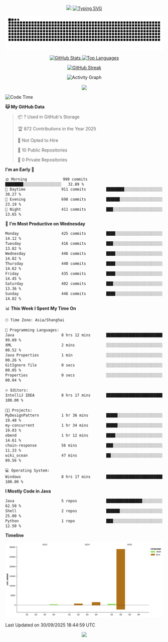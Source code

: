 <!-- -->

<p align="center">
<img src="https://capsule-render.vercel.app/api?type=waving&color=timeGradient&height=300&&section=header&text=HI%20THEME!&fontSize=90&fontAlign=50&fontAlignY=30&desc=I%20am%20AlfonsoKevin!&descAlign=50&descSize=30&descAlignY=60&animation=twinkling" />
    <a align="center" href="https://www.kaijavademo.top/"><img src="https://readme-typing-svg.demolab.com?font=Fira+Code&center=true&pause=1000&width=435&lines=Welcome+to+my+GitHub+profile+page!;%E6%AC%A2%E8%BF%8E%E6%9D%A5%E5%88%B0%E6%88%91%E7%9A%84GitHub%E4%B8%BB%E9%A1%B5%EF%BC%81" alt="Typing SVG" height=200 /> </a>
</p>
 <p align="center"><img src="https://raw.githubusercontent.com/AlfonsoKevin/AlfonsoKevin/output/github-contribution-grid-snake.svg"></p>

</p>


<p align="center" >
  <a href="https://github.com/AlfonsoKevin">  
    <img src="https://github-readme-stats.vercel.app/api/?username=AlfonsoKevin&layout=compact&border_radius=20" width="400"  alt="GitHub Stats" />
  </a>
  <a href="https://www.kaijavademo.top/">
    <img src="https://github-readme-stats.vercel.app/api/top-langs/?username=AlfonsoKevin&layout=compact&border_radius=20" width=400 alt="Top Languages"/>
  </a>
</p>


<p align="center">
    <a href="https://github.com/AlfonsoKevin">
    <img src="https://streak-stats.demolab.com?user=AlfonsoKevin&theme=transparent&hide_border=false%C2%A0%C2%A0%E5%81%87&short_numbers=false%C2%A0%C2%A0%E5%81%87&card_width=595&card_height=234" height="400"  alt="GitHub Streak" />
    </a>
</p>



<p align="center">
    <img width="800" src="https://github-readme-activity-graph.vercel.app/graph?username=AlfonsoKevin&theme=github-compact&hide_border=true&area=true&from=2024-06-01&to=2024-12-31&grid=false&custom_title=Activity%20Graph" alt="Activity Graph" title="Activity Graph" />
</p> 




<p align="center">
	<img align="center" src="https://skillicons.dev/icons?i=idea,java,mysql,redis,spring,rocket,html,css,js,react,linux,py,c,clion,docker,md,stackoverflow&theme=light" />    
</p>


<!--START_SECTION:waka-->
![Code Time](http://img.shields.io/badge/Code%20Time-245%20hrs%2038%20mins-blue)

**🐱 My GitHub Data** 

> 📦 ? Used in GitHub's Storage 
 > 
> 🏆 872 Contributions in the Year 2025
 > 
> 🚫 Not Opted to Hire
 > 
> 📜 10 Public Repositories 
 > 
> 🔑 0 Private Repositories 
 > 
**I'm an Early 🐤** 

```text
🌞 Morning                990 commits         ████████░░░░░░░░░░░░░░░░░   32.89 % 
🌆 Daytime                911 commits         ████████░░░░░░░░░░░░░░░░░   30.27 % 
🌃 Evening                698 commits         ██████░░░░░░░░░░░░░░░░░░░   23.19 % 
🌙 Night                  411 commits         ███░░░░░░░░░░░░░░░░░░░░░░   13.65 % 
```
📅 **I'm Most Productive on Wednesday** 

```text
Monday                   425 commits         ████░░░░░░░░░░░░░░░░░░░░░   14.12 % 
Tuesday                  416 commits         ███░░░░░░░░░░░░░░░░░░░░░░   13.82 % 
Wednesday                446 commits         ████░░░░░░░░░░░░░░░░░░░░░   14.82 % 
Thursday                 440 commits         ████░░░░░░░░░░░░░░░░░░░░░   14.62 % 
Friday                   435 commits         ████░░░░░░░░░░░░░░░░░░░░░   14.45 % 
Saturday                 402 commits         ███░░░░░░░░░░░░░░░░░░░░░░   13.36 % 
Sunday                   446 commits         ████░░░░░░░░░░░░░░░░░░░░░   14.82 % 
```


📊 **This Week I Spent My Time On** 

```text
🕑︎ Time Zone: Asia/Shanghai

💬 Programming Languages: 
Java                     8 hrs 12 mins       █████████████████████████   99.09 % 
XML                      2 mins              ░░░░░░░░░░░░░░░░░░░░░░░░░   00.52 % 
Java Properties          1 min               ░░░░░░░░░░░░░░░░░░░░░░░░░   00.26 % 
GitIgnore file           0 secs              ░░░░░░░░░░░░░░░░░░░░░░░░░   00.05 % 
Properties               0 secs              ░░░░░░░░░░░░░░░░░░░░░░░░░   00.04 % 

🔥 Editors: 
IntelliJ IDEA            8 hrs 17 mins       █████████████████████████   100.00 % 

🐱‍💻 Projects: 
MyDesignPattern          1 hr 36 mins        █████░░░░░░░░░░░░░░░░░░░░   19.48 % 
my-concurrent            1 hr 34 mins        █████░░░░░░░░░░░░░░░░░░░░   19.03 % 
obend                    1 hr 12 mins        ████░░░░░░░░░░░░░░░░░░░░░   14.61 % 
chain-response           56 mins             ███░░░░░░░░░░░░░░░░░░░░░░   11.33 % 
wiki_ocean               47 mins             ██░░░░░░░░░░░░░░░░░░░░░░░   09.56 % 

💻 Operating System: 
Windows                  8 hrs 17 mins       █████████████████████████   100.00 % 
```

**I Mostly Code in Java** 

```text
Java                     5 repos             ████████████████░░░░░░░░░   62.50 % 
Shell                    2 repos             ██████░░░░░░░░░░░░░░░░░░░   25.00 % 
Python                   1 repo              ███░░░░░░░░░░░░░░░░░░░░░░   12.50 % 
```



**Timeline**

![Lines of Code chart](https://raw.githubusercontent.com/AlfonsoKevin/AlfonsoKevin/main/assets/bar_graph.png)


 Last Updated on 30/09/2025 18:44:59 UTC
<!--END_SECTION:waka-->

<p align="center">
    <a href="https://github.com/AlfonsoKevin"></a><img src="https://img.shields.io/badge/GitHub-grey?logo=github" />
</p>
